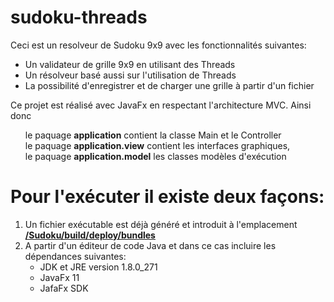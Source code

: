 # sudoku-threads

Ceci est un resolveur de Sudoku 9x9 avec les fonctionnalités suivantes:
      <ul>
         <li>Un validateur de grille 9x9 en utilisant des Threads</li>
         <li>Un résolveur basé aussi sur l'utilisation de Threads</li>
         <li>La possibilité d'enregistrer et de charger une grille à partir d'un fichier</li>
    </ul>


Ce projet est réalisé avec JavaFx en respectant l'architecture MVC.
Ainsi donc
    <ul type="none">
         <li>le paquage <b>application</b> contient la classe Main et le Controller</li>
         <li>le paquage <b>application.view</b> contient les interfaces graphiques,</li>
         <li>le paquage <b>application.model</b> les classes modèles d'exécution</li>
    </ul>


<h1>Pour l'exécuter il existe deux façons:</h1>

<ol>
  <li>Un fichier exécutable est déjà généré et introduit à l'emplacement <b><a href="https://github.com/MoiseGui/sudoku-threads/tree/master/Sudoku/build/deploy/bundles">/Sudoku/build/deploy/bundles </a></b></li>
  
  <li>
    A partir d'un éditeur de code Java et dans ce cas incluire les dépendances suivantes:
      <ul>
         <li>JDK et JRE version 1.8.0_271</li>
         <li>JavaFx 11</li>
         <li>JafaFx SDK</li>
    </ul>
  </li>
</ol>
